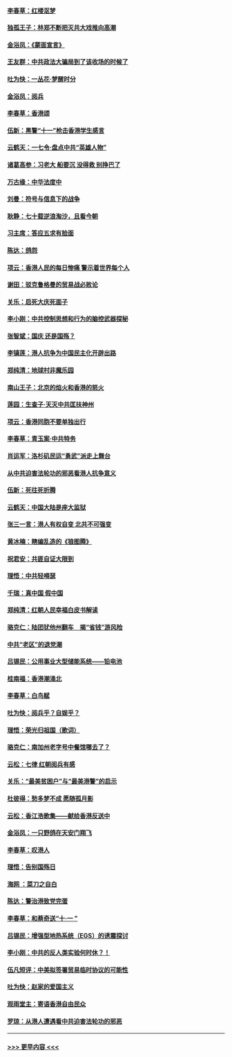 #### [李春草：红楼沤梦](../pages/nsc993/n11569673.md?t=10051644) 
#### [独孤王子：林郑不断把灭共大戏推向高潮](../pages/nsc993/n11569381.md?t=10051644) 
#### [金浴凤：《蒙面宣言》](../pages/nsc993/n11569368.md?t=10051644) 
#### [王友群：中共政法大骗局到了该收场的时候了](../pages/nsc993/n11568940.md?t=10051644) 
#### [吐为快：一丛花‧梦醒时分](../pages/nsc993/n11567491.md?t=10051644) 
#### [金浴凤：阅兵](../pages/nsc993/n11567454.md?t=10051644) 
#### [李春草：香港颂](../pages/nsc993/n11567444.md?t=10051644) 
#### [伍新：黑警“十一”枪击香港学生感言](../pages/nsc993/n11567426.md?t=10051644) 
#### [云鹤天：一七令‧盘点中共“英雄人物”](../pages/nsc993/n11567091.md?t=10051644) 
#### [诸葛高参：习老大 船要沉 没得救 别挣巴了](../pages/nsc993/n11566976.md?t=10051644) 
#### [万古缘：中华法度中](../pages/nsc993/n11566726.md?t=10051644) 
#### [刘曼：符号与信息下的战争](../pages/nsc993/n11564655.md?t=10051644) 
#### [耿静：七十载逆浪淘沙，且看今朝](../pages/nsc993/n11564520.md?t=10051644) 
#### [习主席：答应五求有脸面](../pages/nsc993/n11563953.md?t=10051644) 
#### [陈达：鸽怨](../pages/nsc993/n11561879.md?t=10051644) 
#### [项云：香港人民的每日惨痛  警示着世界每个人](../pages/nsc993/n11559273.md?t=10051644) 
#### [谢田：驳克鲁格曼的贸易战必败论](../pages/nsc993/n11555840.md?t=10051644) 
#### [关乐：启死大庆死面子](../pages/nsc993/n11556823.md?t=10051644) 
#### [李小刚：中共控制思想和行为的脑控武器探秘](../pages/nsc993/n11556776.md?t=10051644) 
#### [张智斌：国庆  还是国殇？](../pages/nsc993/n11556617.md?t=10051644) 
#### [李镇莲：港人抗争为中国民主化开辟出路](../pages/nsc993/n11556570.md?t=10051644) 
#### [郑纯清：地球村非魔乐园](../pages/nsc993/n11555415.md?t=10051644) 
#### [南山王子：北京的焰火和香港的怒火](../pages/nsc993/n11555318.md?t=10051644) 
#### [莲园：生查子·天灭中共匡扶神州](../pages/nsc993/n11555302.md?t=10051644) 
#### [项云：香港同胞不要单独出行](../pages/nsc993/n11555276.md?t=10051644) 
#### [李春草：青玉案‧中共特务](../pages/nsc993/n11552356.md?t=10051644) 
#### [肖运军：洛杉矶民运“勇武”派走上舞台](../pages/nsc993/n11551595.md?t=10051644) 
#### [从中共迫害法轮功的邪恶看港人抗争意义](../pages/nsc993/n11540858.md?t=10051644) 
#### [伍新：死往死折腾](../pages/nsc993/n11550174.md?t=10051644) 
#### [云鹤天：中国大陆是座大监狱](../pages/nsc993/n11550155.md?t=10051644) 
#### [张三一言：港人有权自变 北共不可强变](../pages/nsc993/n11550132.md?t=10051644) 
#### [黄冰楠：瞎编乱造的《狼图腾》](../pages/nsc993/n11550082.md?t=10051644) 
#### [祝君安：共匪自证大限到](../pages/nsc993/n11550041.md?t=10051644) 
#### [理悟：中共轻嘚瑟](../pages/nsc993/n11547978.md?t=10051644) 
#### [千瑞：真中国 假中国](../pages/nsc993/n11547865.md?t=10051644) 
#### [郑纯清：红朝人民幸福白皮书解读](../pages/nsc993/n11547499.md?t=10051644) 
#### [骆克仁：陆团犹他州翻车　揭“省钱”游风险](../pages/nsc993/n11546977.md?t=10051644) 
#### [中共“老区”的退党潮](../pages/nsc993/n11545995.md?t=10051644) 
#### [吕锡民：公用事业大型储能系统——铅电池](../pages/nsc993/n11545701.md?t=10051644) 
#### [桂南福：香港潮涌北](../pages/nsc993/n11545682.md?t=10051644) 
#### [李春草：白鸟赋](../pages/nsc993/n11545663.md?t=10051644) 
#### [吐为快：阅兵乎？自娱乎？](../pages/nsc993/n11545625.md?t=10051644) 
#### [理悟：荣光归祖国（歌词）](../pages/nsc993/n11545616.md?t=10051644) 
#### [骆克仁：南加州老字号中餐馆哪去了？](../pages/nsc993/n11545120.md?t=10051644) 
#### [云松：七律 红朝阅兵有感](../pages/nsc993/n11542394.md?t=10051644) 
#### [关乐：“最美贫困户”与“最美港警”的启示](../pages/nsc993/n11542252.md?t=10051644) 
#### [杜彼得：愁多梦不成 愿随孤月影](../pages/nsc993/n11540296.md?t=10051644) 
#### [云松：香江浩歌集——献给香港反送中](../pages/nsc993/n11540149.md?t=10051644) 
#### [金浴凤：一只野鸽在天安门翔飞](../pages/nsc993/n11540280.md?t=10051644) 
#### [李春草：叹港人](../pages/nsc993/n11540119.md?t=10051644) 
#### [理悟：告别国殇日](../pages/nsc993/n11539610.md?t=10051644) 
#### [海网 ：菜刀之自白](../pages/nsc993/n11539597.md?t=10051644) 
#### [陈达：警治港致党完蛋](../pages/nsc993/n11538127.md?t=10051644) 
#### [李春草：和蔡奇送“十·一 ”](../pages/nsc993/n11537810.md?t=10051644) 
#### [吕锡民：增强型地热系统（EGS）的诱震探讨](../pages/nsc993/n11537765.md?t=10051644) 
#### [李小刚：中共的反人类实验何时休？！](../pages/nsc993/n11537669.md?t=10051644) 
#### [伍凡短评：中美拟签署贸易临时协议的可能性](../pages/nsc993/n11536773.md?t=10051644) 
#### [吐为快：赵家的爱国主义](../pages/nsc993/n11536750.md?t=10051644) 
#### [观雨堂主：寄语香港自由民众](../pages/nsc993/n11536735.md?t=10051644) 
#### [罗琼：从港人遭遇看中共迫害法轮功的邪恶](../pages/nsc993/n11507862.md?t=10051644) 

----
#### [ >>> 更早内容 <<< ](../indexes/nsc993-earlier.md)

